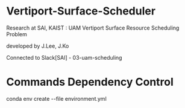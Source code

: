 # Vertiport-Surface-Scheduler
Research at SAI, KAIST : UAM Vertiport Surface Resource Scheduling Problem

developed by J.Lee, J.Ko

Connected to Slack[SAI] - 03-uam-scheduling

# Commands Dependency Control

conda env create --file environment.yml 